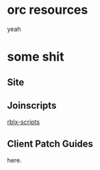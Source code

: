 # orc resources
yeah  
# some shit
## Site  
## Joinscripts  
[rblx-scripts](https://github.com/yoshi295295/rblx-scripts)  
## Client Patch Guides  
here.  
